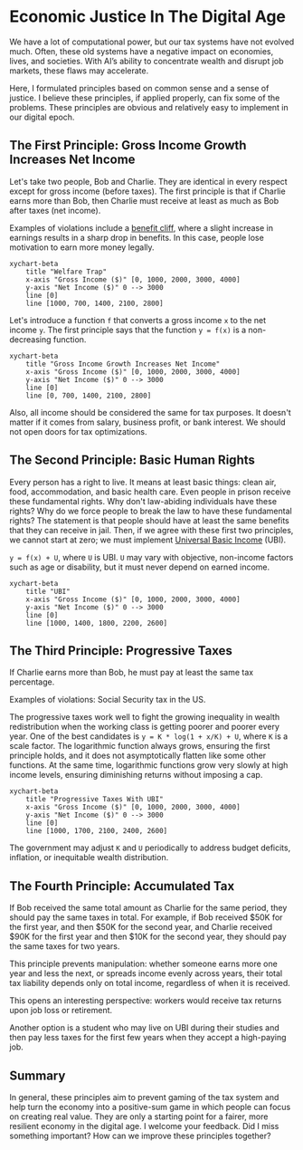 # Economic Justice In The Digital Age

We have a lot of computational power, but our tax systems have not evolved much. Often, these old systems have a negative impact on economies, lives, and societies. With AI’s ability to concentrate wealth and disrupt job markets, these flaws may accelerate.

Here, I formulated principles based on common sense and a sense of justice. I believe these principles, if applied properly, can fix some of the problems. These principles are obvious and relatively easy to implement in our digital epoch.

## The First Principle: Gross Income Growth Increases Net Income

Let's take two people, Bob and Charlie. They are identical in every respect except for gross income (before taxes).
The first principle is that if Charlie earns more than Bob, then Charlie must receive at least as much as Bob after taxes (net income).

Examples of violations include a [benefit cliff](https://en.wikipedia.org/wiki/Welfare_trap), where a slight increase in earnings results in a sharp drop in benefits. In this case, people lose motivation to earn more money legally.

```mermaid
xychart-beta
    title "Welfare Trap"
    x-axis "Gross Income ($)" [0, 1000, 2000, 3000, 4000]
    y-axis "Net Income ($)" 0 --> 3000
    line [0]
    line [1000, 700, 1400, 2100, 2800]
```

Let's introduce a function `f` that converts a gross income `x` to the net income `y`.  The first principle says that the function `y = f(x)` is a non-decreasing function.

```mermaid
xychart-beta
    title "Gross Income Growth Increases Net Income"
    x-axis "Gross Income ($)" [0, 1000, 2000, 3000, 4000]
    y-axis "Net Income ($)" 0 --> 3000
    line [0]
    line [0, 700, 1400, 2100, 2800]
```

Also, all income should be considered the same for tax purposes. It doesn't matter if it comes from salary, business profit, or bank interest. We should not open doors for tax optimizations.

## The Second Principle: Basic Human Rights

Every person has a right to live. It means at least basic things: clean air, food, accommodation, and basic health care. Even people in prison receive these fundamental rights. Why don't law-abiding individuals have these rights? Why do we force people to break the law to have these fundamental rights? The statement is that people should have at least the same benefits that they can receive in jail. Then, if we agree with these first two principles, we cannot start at zero; we must implement [Universal Basic Income](https://en.wikipedia.org/wiki/Universal_basic_income) (UBI). 

`y = f(x) + U`, where `U` is UBI. `U` may vary with objective, non-income factors such as age or disability, but it must never depend on earned income.

```mermaid
xychart-beta
    title "UBI"
    x-axis "Gross Income ($)" [0, 1000, 2000, 3000, 4000]
    y-axis "Net Income ($)" 0 --> 3000
    line [0]
    line [1000, 1400, 1800, 2200, 2600]
```

## The Third Principle: Progressive Taxes

If Charlie earns more than Bob, he must pay at least the same tax percentage.

Examples of violations: Social Security tax in the US.

The progressive taxes work well to fight the growing inequality in wealth redistribution when the working class is getting poorer and poorer every year. One of the best candidates is `y = K * log(1 + x/K) + U`, where `K` is a scale factor. The logarithmic function always grows, ensuring the first principle holds, and it does not asymptotically flatten like some other functions. At the same time, logarithmic functions grow very slowly at high income levels, ensuring diminishing returns without imposing a cap.

```mermaid
xychart-beta
    title "Progressive Taxes With UBI"
    x-axis "Gross Income ($)" [0, 1000, 2000, 3000, 4000]
    y-axis "Net Income ($)" 0 --> 3000
    line [0]
    line [1000, 1700, 2100, 2400, 2600]
```

The government may adjust `K` and `U` periodically to address budget deficits, inflation, or inequitable wealth distribution.

## The Fourth Principle: Accumulated Tax

If Bob received the same total amount as Charlie for the same period, they should pay the same taxes in total. For example, if Bob received $50K for the first year, and then $50K for the second year, and Charlie received $90K for the first year and then $10K for the second year, they should pay the same taxes for two years.

This principle prevents manipulation: whether someone earns more one year and less the next, or spreads income evenly across years, their total tax liability depends only on total income, regardless of when it is received.

This opens an interesting perspective: workers would receive tax returns upon job loss or retirement.

Another option is a student who may live on UBI during their studies and then pay less taxes for the first few years when they accept a high-paying job.

## Summary

In general, these principles aim to prevent gaming of the tax system and help turn the economy into a positive-sum game in which people can focus on creating real value. They are only a starting point for a fairer, more resilient economy in the digital age. I welcome your feedback. Did I miss something important? How can we improve these principles together?

